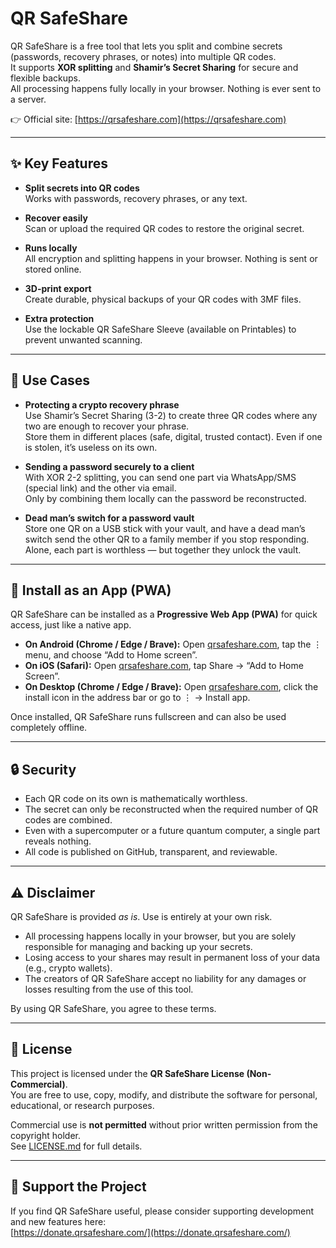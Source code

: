 # QR SafeShare

QR SafeShare is a free tool that lets you split and combine secrets (passwords, recovery phrases, or notes) into multiple QR codes.  
It supports **XOR splitting** and **Shamir’s Secret Sharing** for secure and flexible backups.  
All processing happens fully locally in your browser. Nothing is ever sent to a server.

👉 Official site: [https://qrsafeshare.com](https://qrsafeshare.com)

---

## ✨ Key Features

- **Split secrets into QR codes**  
  Works with passwords, recovery phrases, or any text.

- **Recover easily**  
  Scan or upload the required QR codes to restore the original secret.

- **Runs locally**  
  All encryption and splitting happens in your browser. Nothing is sent or stored online.

- **3D-print export**  
  Create durable, physical backups of your QR codes with 3MF files.

- **Extra protection**  
  Use the lockable QR SafeShare Sleeve (available on Printables) to prevent unwanted scanning.

---

## 🔐 Use Cases

- **Protecting a crypto recovery phrase**  
  Use Shamir’s Secret Sharing (3-2) to create three QR codes where any two are enough to recover your phrase.  
  Store them in different places (safe, digital, trusted contact). Even if one is stolen, it’s useless on its own.

- **Sending a password securely to a client**  
  With XOR 2-2 splitting, you can send one part via WhatsApp/SMS (special link) and the other via email.  
  Only by combining them locally can the password be reconstructed.

- **Dead man’s switch for a password vault**  
  Store one QR on a USB stick with your vault, and have a dead man’s switch send the other QR to a family member if you stop responding.  
  Alone, each part is worthless — but together they unlock the vault.

---

## 📱 Install as an App (PWA)

QR SafeShare can be installed as a **Progressive Web App (PWA)** for quick access, just like a native app.

- **On Android (Chrome / Edge / Brave):** Open [qrsafeshare.com](https://qrsafeshare.com), tap the ⋮ menu, and choose “Add to Home screen”.  
- **On iOS (Safari):** Open [qrsafeshare.com](https://qrsafeshare.com), tap Share → “Add to Home Screen”.  
- **On Desktop (Chrome / Edge / Brave):** Open [qrsafeshare.com](https://qrsafeshare.com), click the install icon in the address bar or go to ⋮ → Install app.

Once installed, QR SafeShare runs fullscreen and can also be used completely offline.

---

## 🔒 Security

- Each QR code on its own is mathematically worthless.  
- The secret can only be reconstructed when the required number of QR codes are combined.  
- Even with a supercomputer or a future quantum computer, a single part reveals nothing.  
- All code is published on GitHub, transparent, and reviewable.

---

## ⚠️ Disclaimer

QR SafeShare is provided *as is*. Use is entirely at your own risk.

- All processing happens locally in your browser, but you are solely responsible for managing and backing up your secrets.  
- Losing access to your shares may result in permanent loss of your data (e.g., crypto wallets).  
- The creators of QR SafeShare accept no liability for any damages or losses resulting from the use of this tool.  

By using QR SafeShare, you agree to these terms.

---

## 📜 License

This project is licensed under the **QR SafeShare License (Non-Commercial)**.  
You are free to use, copy, modify, and distribute the software for personal, educational, or research purposes.  

Commercial use is **not permitted** without prior written permission from the copyright holder.  
See [LICENSE.md](LICENSE.md) for full details.

---

## 🙌 Support the Project

If you find QR SafeShare useful, please consider supporting development and new features here:  
[https://donate.qrsafeshare.com/](https://donate.qrsafeshare.com/)

